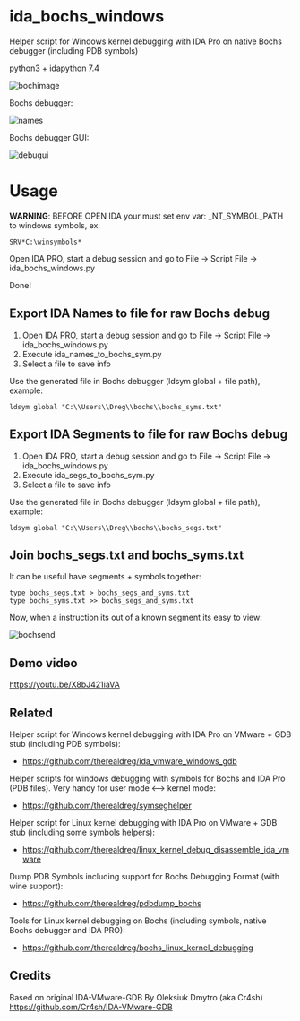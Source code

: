 # ida_bochs_windows
Helper script for Windows kernel debugging with IDA Pro on native Bochs debugger (including PDB symbols)

python3 + idapython 7.4

![bochimage](img/bochimage.png)

Bochs debugger:

![names](img/names.png)

Bochs debugger GUI:

![debugui](img/debugui.png)

# Usage

**WARNING**: BEFORE OPEN IDA your must set env var: _NT_SYMBOL_PATH to windows symbols, ex: 
```
SRV*C:\winsymbols*
```` 

Open IDA PRO, start a debug session and go to File -> Script File -> ida_bochs_windows.py

Done!

## Export IDA Names to file for raw Bochs debug

1. Open IDA PRO, start a debug session and go to File -> Script File -> ida_bochs_windows.py
2. Execute ida_names_to_bochs_sym.py
3. Select a file to save info

Use the generated file in Bochs debugger (ldsym global + file path), example:

```
ldsym global "C:\\Users\\Dreg\\bochs\\bochs_syms.txt"
```

## Export IDA Segments to file for raw Bochs debug

1. Open IDA PRO, start a debug session and go to File -> Script File -> ida_bochs_windows.py
2. Execute ida_segs_to_bochs_sym.py
3. Select a file to save info

Use the generated file in Bochs debugger (ldsym global + file path), example:

```
ldsym global "C:\\Users\\Dreg\\bochs\\bochs_segs.txt"
```

## Join bochs_segs.txt and bochs_syms.txt

It can be useful have segments + symbols together:

```
type bochs_segs.txt > bochs_segs_and_syms.txt
type bochs_syms.txt >> bochs_segs_and_syms.txt
```

Now, when a instruction its out of a known segment its easy to view:

![bochsend](img/bochsend.png)

## Demo video

https://youtu.be/X8bJ421iaVA

## Related 

Helper script for Windows kernel debugging with IDA Pro on VMware + GDB stub (including PDB symbols):
- https://github.com/therealdreg/ida_vmware_windows_gdb

Helper scripts for windows debugging with symbols for Bochs and IDA Pro (PDB files). Very handy for user mode <--> kernel mode:
- https://github.com/therealdreg/symseghelper

Helper script for Linux kernel debugging with IDA Pro on VMware + GDB stub (including some symbols helpers):
- https://github.com/therealdreg/linux_kernel_debug_disassemble_ida_vmware

Dump PDB Symbols including support for Bochs Debugging Format (with wine support):
- https://github.com/therealdreg/pdbdump_bochs

Tools for Linux kernel debugging on Bochs (including symbols, native Bochs debugger and IDA PRO):
- https://github.com/therealdreg/bochs_linux_kernel_debugging

## Credits

Based on original IDA-VMware-GDB By Oleksiuk Dmytro (aka Cr4sh) https://github.com/Cr4sh/IDA-VMware-GDB
